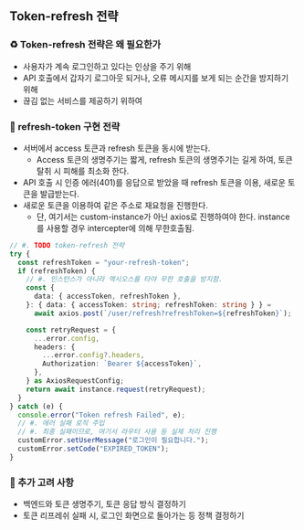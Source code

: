 ## Token-refresh 전략

### ♻️ Token-refresh 전략은 왜 필요한가

- 사용자가 계속 로그인하고 있다는 인상을 주기 위해
- API 호출에서 갑자기 로그아웃 되거나, 오류 메시지를 보게 되는 순간을 방지하기 위해
- 끊김 없는 서비스를 제공하기 위하여

### 📩 refresh-token 구현 전략

- 서버에서 access 토큰과 refresh 토큰을 동시에 받는다.
  - Access 토큰의 생명주기는 짧게, refresh 토큰의 생명주기는 길게 하여, 토큰 탈취 시 피해를 최소화 한다.
- API 호출 시 인증 에러(401)를 응답으로 받았을 때 refresh 토큰을 이용, 새로운 토큰을 발급받는다.
- 새로운 토큰을 이용하여 같은 주소로 재요청을 진행한다.
  - 단, 여기서는 custom-instance가 아닌 axios로 진행하여야 한다. instance를 사용할 경우 intercepter에 의해 무한호출됨.

```typescript
// #. TODO token-refresh 전략
try {
  const refreshToken = "your-refresh-token";
  if (refreshToken) {
    // #. 인스턴스가 아니라 액시오스를 타야 무한 호출을 방지함.
    const {
      data: { accessToken, refreshToken },
    }: { data: { accessToken: string; refreshToken: string } } =
      await axios.post(`/user/refresh?refreshToken=${refreshToken}`);

    const retryRequest = {
      ...error.config,
      headers: {
        ...error.config?.headers,
        Authorization: `Bearer ${accessToken}`,
      },
    } as AxiosRequestConfig;
    return await instance.request(retryRequest);
  }
} catch (e) {
  console.error("Token refresh Failed", e);
  // #. 에러 실패 로직 주입
  // #. 최종 실패이므로, 여기서 라우터 사용 등 실제 처리 진행
  customError.setUserMessage("로그인이 필요합니다.");
  customError.setCode("EXPIRED_TOKEN");
}
```

### 🚀 추가 고려 사항

- 백엔드와 토큰 생명주기, 토큰 응답 방식 결정하기
- 토큰 리프레쉬 실패 시, 로그인 화면으로 돌아가는 등 정책 결정하기
